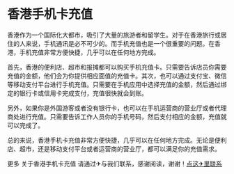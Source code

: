 # 香港手机卡充值

香港作为一个国际化大都市，吸引了大量的旅游者和留学生。对于在香港旅行或居住的人来说，手机通讯是必不可少的。而手机充值也是一个很重要的问题。在香港，手机充值非常方便快捷，几乎可以在任何地方完成。

首先，香港的便利店、超市和报摊都可以购买手机充值卡。只需要告诉店员你需要充值的金额，他们会为你提供相应面值的充值卡。其次，也可以通过支付宝、微信等移动支付平台进行手机充值。只需要在手机应用中选择充值的金额，然后通过绑定的银行卡或信用卡完成支付，充值很快就会到账。

另外，如果你是外国游客或者没有银行卡，也可以在手机运营商的营业厅或者代理商处进行充值。只需要告诉工作人员你的手机号码，然后支付相应的金额，充值就可以完成了。

总的来说，香港手机卡充值非常方便快捷，几乎可以在任何地方完成。无论是便利店、超市，还是移动支付平台或者运营商的营业厅，都可以满足你的充值需求。

更多 关于香港手机卡充值 请通过✈与我们联系，感谢阅读，谢谢！[点这✈里联系](https://www.k02.cc)